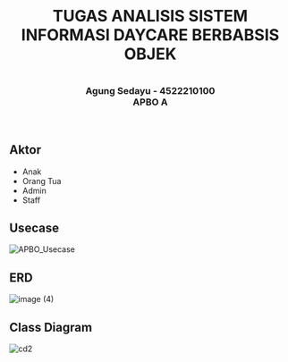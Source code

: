 <br>
<h1 align="center">TUGAS ANALISIS SISTEM INFORMASI DAYCARE BERBABSIS OBJEK<h1/>
<h3 align="center">Agung Sedayu - 4522210100 <br>
APBO A</h3> <br>

## Aktor
- Anak
- Orang Tua
- Admin
- Staff

## Usecase
![APBO_Usecase](https://github.com/AgungSedayu01/4522210100_Agung-Sedayu_APBO_DAYCARE/assets/167985259/b279628c-71ae-49b2-8463-e3f2feb1113d)

## ERD
![image (4)](https://github.com/AgungSedayu01/4522210100_Agung-Sedayu_APBO_DAYCARE/assets/167985259/1f68a213-135a-44bd-a9cd-beee8c9ec5e7)

## Class Diagram
![cd2](https://github.com/AgungSedayu01/4522210100_Agung-Sedayu_APBO_DAYCARE/assets/167985259/0b906122-cca9-4f3c-ab96-56d2df1099b5)
